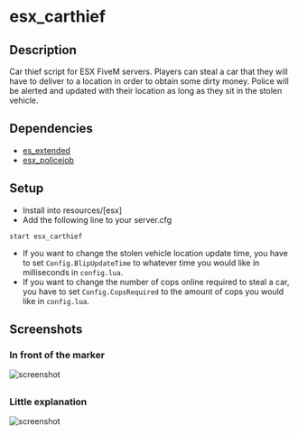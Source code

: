 # esx_carthief
## Description
Car thief script for ESX FiveM servers. Players can steal a car that they will have to deliver to a location in order to obtain some dirty money. Police will be alerted and updated with their location as long as they sit in the stolen vehicle.
## Dependencies
* [es_extended](https://github.com/ESX-Org/es_extended)
* [esx_policejob](https://github.com/ESX-Org/esx_policejob)
## Setup
* Install into resources/[esx]
* Add the following line to your server.cfg
```
start esx_carthief
```

* If you want to change the stolen vehicle location update time, you have to set `Config.BlipUpdateTime` to whatever time you would like in milliseconds in `config.lua`.
* If you want to change the number of cops online required to steal a car, you have to set `Config.CopsRequired` to the amount of cops you would like in `config.lua`.
## Screenshots
### In front of the marker
![screenshot](https://i.imgur.com/BoqYPHj.jpg)
##
### Little explanation
![screenshot](https://i.imgur.com/maaWc4i.jpg)
